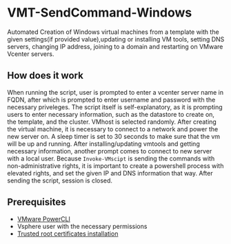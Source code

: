 # VMT-SendCommand-Windows
Automated Creation of Windows virtual machines from a template with the given settings(if provided value),updating or installing VM tools, setting DNS servers,
changing IP address, joining to a domain and restarting on VMware Vcenter servers.

## How does it work
When running the script, user is prompted to enter a vcenter server name in FQDN, after which is prompted to enter username and password with the necessary priveleges.
The script itself is self-explanatory, as it is prompting users to enter necessary information, such as the datastore to create on, the template, and the cluster. VMhost
is selected randomly. After creating the virtual machine, it is necessary to connect to a network and power the new server on. A sleep timer is set to 30 seconds to make sure
that the vm will be up and running.
After installing/updating vmtools and getting necessary information, another prompt comes to connect to new server with a local user. Because `Invoke-VMscipt` is sending the 
commands with non-administrative rights, it is important to create a powershell process with elevated rights, and set the given IP and DNS information that way. After sending
the script, session is closed.

## Prerequisites
* [VMware PowerCLI](https://developer.vmware.com/web/tool/vmware-powercli)
* Vsphere user with the necessary permissions
* [Trusted root certificates installation](https://vdc-download.vmware.com/vmwb-repository/dcr-public/bc4fa31a-40ac-4aa9-a6a1-7171d1fff7f4/740990ee-4d65-4627-a9d4-0f046cb78aec/doc/GUID-9AF8E0A7-1A64-4839-AB97-2F18D8ECB9FE.html)
